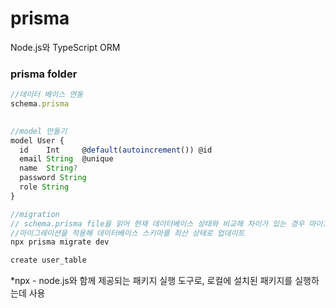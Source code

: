 # prisma

Node.js와 TypeScript ORM

### prisma folder

```jsx
//데이터 베이스 연동
schema.prisma 
 

//model 만들기
model User {
  id    Int     @default(autoincrement()) @id
  email String  @unique
  name  String?
  password String
  role String
}

//migration 
// schema.prisma file을 읽어 현재 데이터베이스 상태와 비교해 차이가 있는 경우 마이그레이션 파일을 생성 
//마이그레이션을 적용해 데이터베이스 스키마를 최산 상태로 업데이트
npx prisma migrate dev

create user_table
```

*npx - node.js와 함께 제공되는 패키지 실행 도구로, 로컬에 설치된 패키지를 실행하는데 사용
